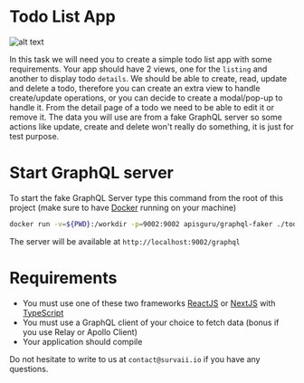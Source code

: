# Todo List App
![alt text](docs/logo.jpg "survaii logo")

In this task we will need you to create a simple todo list app with some requirements. 
Your app should have 2 views, one for the `listing` and another to display todo `details`.
We should be able to create, read, update and delete a todo, therefore you can create an extra view to handle
create/update operations, or you can decide to create a modal/pop-up to handle it. From the detail page of a todo
we need to be able to edit it or remove it. 
The data you will use are from a fake GraphQL server so some actions like update, create and delete won't really do something, it is just for test purpose. 

# Start GraphQL server

To start the fake GraphQL Server type this command from the root of this project (make sure to have [Docker](https://www.docker.com/) running on your machine)
```bash
docker run -v=${PWD}:/workdir -p=9002:9002 apisguru/graphql-faker ./todo.graphql
```
The server will be available at `http://localhost:9002/graphql`

# Requirements

- You must use one of these two frameworks [ReactJS](https://reactjs.org/) or [NextJS](https://nextjs.org/) with [TypeScript](https://www.typescriptlang.org/)
- You must use a GraphQL client of your choice to fetch data (bonus if you use Relay or Apollo Client)
- Your application should compile

Do not hesitate to write to us at `contact@survaii.io` if you have any questions.
